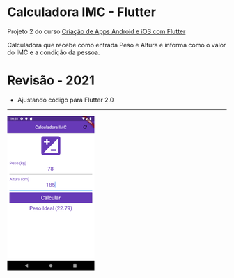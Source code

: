 # Calculadora IMC - Flutter

Projeto 2 do curso [Criação de Apps Android e iOS com Flutter](https://www.udemy.com/curso-completo-flutter-app-android-ios/)

Calculadora que recebe como entrada Peso e Altura e informa como o valor do IMC e a condição da pessoa.

# Revisão - 2021
- Ajustando código para Flutter 2.0

---
<img src="./Screenshot_1560119897.png" width="200">
